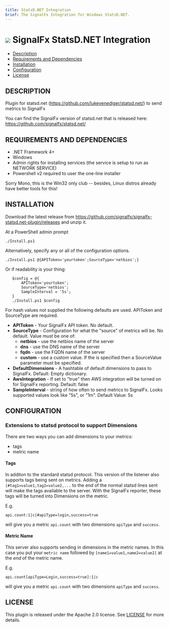 ```yaml
---
title: StatsD.NET Integration
brief: The SignalFx Integration for Windows StatsD.NET.
---
```


# ![](https://github.com/signalfx/Integrations/blob/master/win-statsd.net/img/integrations_windows.png) SignalFx StatsD.NET Integration

- [Description](#description)
- [Requirements and Dependencies](#requirements-and-dependencies)
- [Installation](#installation)
- [Configuration](#configuration)
- [License](#license)

## DESCRIPTION

Plugin for statsd.net (https://github.com/lukevenediger/statsd.net/) to send metrics to SignalFx

You can find the SignalFx version of statsd.net that is released here:
https://github.com/signalfx/statsd.net/

## REQUIREMENTS AND DEPENDENCIES

* .NET Framework 4+
* Windows
* Admin rights for installing services (the service is setup to run as NETWORK SERVICE)
* Powershell v2 required to user the one-line installer

Sorry Mono, this is the Win32 only club -- besides, Linux distros already have better tools for this!

## INSTALLATION

Download the latest release from https://github.com/signalfx/signalfx-statsd.net-plugin/releases and unzip it.

At a PowerShell admin prompt

```     
./Install.ps1
```

Alternatively, specify any or all of the configuration options.

```
./Install.ps1 @{APIToken='yourtoken';SourceType='netbios';}
```

Or if readability is your thing:

 ```
    $config = @{
        APIToken='yourtoken';
        SourceType='netbios';
        SampleInterval = '5s';
    }
    ./Install.ps1 $config
 ```

For hash values not supplied the following defaults are used. APIToken and SourceType are required.  

* **APIToken** - Your SignalFx API token. No default.
* **SourceType** - Configuration for what the "source" of metrics will be. No default. Value must be one of:
	* **netbios** - use the netbios name of the server
	* **dns** - use the DNS name of the server
	* **fqdn** - use the FQDN name of the server
	* **custom** - use a custom value. If the is specified then a SourceValue parameter must be specified.
* **DefaultDimensions** - A hashtable of default dimensions to pass to SignalFx. Default: Empty dictionary.
* **AwsIntegration** - If set to "true" then AWS integration will be turned on for SignalFx reporting. Default: false
* **SampleInterval** - string of how often to send metrics to SignalFx. Looks supported values look like "5s", or "1m". Default Value: 5s

## CONFIGURATION

### Extensions to statsd protocol to support Dimensions
There are two ways you can add dimensions to your metrics:
  * tags
  * metric name

#### Tags
In additon to the standard statsd protocol. This version of the listener also supports tags being sent on metrics. Adding a `|#tag1=value1,tag2=value2,...` to the end of the normal statsd lines sent will make the tags available to the server. With the SignalFx reporter, these tags will be turned into Dimensions on the metric.

 E.g.

 ```
 api.count:1|c|#apiType=login,success=true
 ```

 will give you a metric `api.count` with two dimensions `apiType` and `success`.

#### Metric Name
This server also supports sending in dimensions in the metric names. In this case you put your `metric name` followed by `[name1=value1,name2=value2]` at the *end* of the metric name.

 E.g.

 ```
 api.count[apiType=Login,success=true]:1|c
 ```

 will give you a metric `api.count` with two dimensions `apiType` and `success`.

## LICENSE

This plugin is released under the Apache 2.0 license. See [LICENSE](https://github.com/signalfx/PerfCounterReporter/blob/master/LICENSE) for more details.
